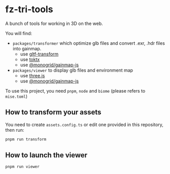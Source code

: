 # fz-tri-tools

A bunch of tools for working in 3D on the web.

You will find:
- `packages/transformer` which optimize glb files and convert .exr, .hdr files into gainmap.
   - use [gltf-transform](https://gltf-transform.dev/)
   - use [toktx](https://github.khronos.org/KTX-Software/ktxtools/toktx.html)
   - use [@monogrid/gainmap-js](https://gainmap-creator.monogrid.com/)
- `packages/viewer` to display glb files and environment map
  - use [three.js](https://threejs.org/)
  - use [@monogrid/gainmap-js](https://gainmap-creator.monogrid.com/)

To use this project, you need `pnpm`, `node` and `biome` (please refers to `mise.toml`)

## How to transform your assets

You need to create `assets.config.ts` or edit one provided in this repository, then run:

```sh
pnpm run transform
```

## How to launch the viewer

```sh
pnpm run viewer
```
